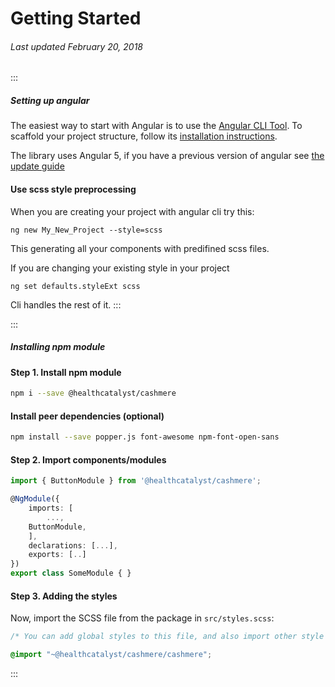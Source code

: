 # Getting Started
###### Last updated February 20, 2018

:::
##### Setting up angular
The easiest way to start with Angular is to use the [Angular CLI Tool](https://github.com/angular/angular-cli). To scaffold your project structure, follow its [installation instructions](https://github.com/angular/angular-cli#installation).

The library uses Angular 5, if you have a previous version of angular see [the update guide](https://angular-update-guide.firebaseapp.com/)

#### Use scss style preprocessing

When you are creating your project with angular cli try this:

`ng new My_New_Project --style=scss` 

This generating all your components with predifined scss files.

If you are changing your existing style in your project

`ng set defaults.styleExt scss`

Cli handles the rest of it.
:::

:::
##### Installing npm module
#### Step 1. Install npm module

```BASH
npm i --save @healthcatalyst/cashmere
```

#### Install peer dependencies (optional)

```BASH
npm install --save popper.js font-awesome npm-font-open-sans
```

#### Step 2. Import components/modules

```typescript
import { ButtonModule } from '@healthcatalyst/cashmere';

@NgModule({
    imports: [
        ...,
    ButtonModule,
    ],
    declarations: [...],
    exports: [..]
})
export class SomeModule { }
```
#### Step 3. Adding the styles

Now, import the SCSS file from the package in `src/styles.scss`:

```scss
/* You can add global styles to this file, and also import other style files */

@import "~@healthcatalyst/cashmere/cashmere";
```
:::
